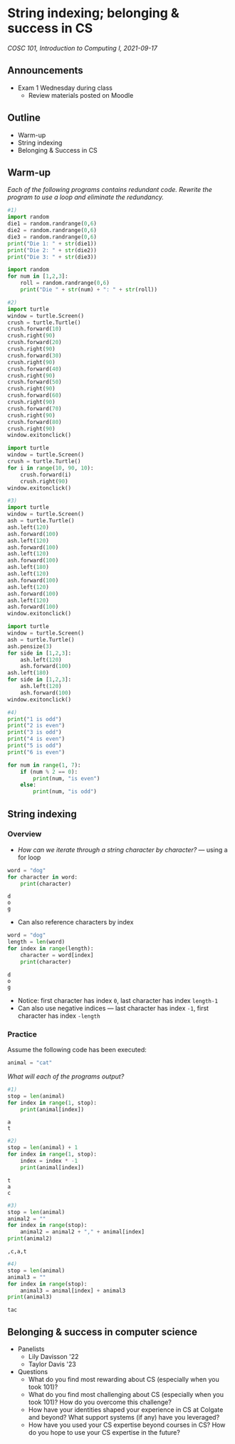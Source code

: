 # String indexing; belonging & success in CS
_COSC 101, Introduction to Computing I, 2021-09-17_

## Announcements
* Exam 1 Wednesday during class
    * Review materials posted on Moodle

## Outline
* Warm-up
* String indexing
* Belonging & Success in CS

## Warm-up
_Each of the following programs contains redundant code. Rewrite the program to use a loop and eliminate the redundancy._


```python
#1)
import random
die1 = random.randrange(0,6)
die2 = random.randrange(0,6)
die3 = random.randrange(0,6)
print("Die 1: " + str(die1))
print("Die 2: " + str(die2))
print("Die 3: " + str(die3))
```


```python
import random
for num in [1,2,3]:
    roll = random.randrange(0,6)
    print("Die " + str(num) + ": " + str(roll))
```


```python
#2)
import turtle
window = turtle.Screen()
crush = turtle.Turtle()
crush.forward(10)
crush.right(90)
crush.forward(20)
crush.right(90)
crush.forward(30)
crush.right(90)
crush.forward(40)
crush.right(90)
crush.forward(50)
crush.right(90)
crush.forward(60)
crush.right(90)
crush.forward(70)
crush.right(90)
crush.forward(80)
crush.right(90)
window.exitonclick()
```


```python
import turtle
window = turtle.Screen()
crush = turtle.Turtle()
for i in range(10, 90, 10):
    crush.forward(i)
    crush.right(90)
window.exitonclick()
```


```python
#3)
import turtle
window = turtle.Screen()
ash = turtle.Turtle()
ash.left(120)
ash.forward(100)
ash.left(120)
ash.forward(100)
ash.left(120)
ash.forward(100)
ash.left(180)
ash.left(120)
ash.forward(100)
ash.left(120)
ash.forward(100)
ash.left(120)
ash.forward(100)
window.exitonclick()
```


```python
import turtle
window = turtle.Screen()
ash = turtle.Turtle()
ash.pensize(3)
for side in [1,2,3]:
    ash.left(120)
    ash.forward(100)
ash.left(180)
for side in [1,2,3]:
    ash.left(120)
    ash.forward(100)
window.exitonclick()
```


```python
#4)
print("1 is odd")
print("2 is even")
print("3 is odd")
print("4 is even")
print("5 is odd")
print("6 is even")
```


```python
for num in range(1, 7):
    if (num % 2 == 0):
        print(num, "is even")
    else:
        print(num, "is odd")
```

## String indexing

### Overview
* _How can we iterate through a string character by character?_ — using a for loop


```python
word = "dog"
for character in word:
    print(character)
```

    d
    o
    g


* Can also reference characters by index


```python
word = "dog"
length = len(word)
for index in range(length):
    character = word[index]
    print(character)
```

    d
    o
    g


* Notice: first character has index `0`, last character has index `length-1`
* Can also use negative indices — last character has index `-1`, first character has index `-length`

### Practice

Assume the following code has been executed:


```python
animal = "cat"
```

_What will each of the programs output?_


```python
#1)
stop = len(animal)
for index in range(1, stop):
    print(animal[index])
```

    a
    t



```python
#2)
stop = len(animal) + 1
for index in range(1, stop):
    index = index * -1
    print(animal[index])
```

    t
    a
    c



```python
#3)
stop = len(animal)
animal2 = ""
for index in range(stop):
    animal2 = animal2 + "," + animal[index]
print(animal2)
```

    ,c,a,t



```python
#4)
stop = len(animal)
animal3 = ""
for index in range(stop):
    animal3 = animal[index] + animal3
print(animal3)
```

    tac


## Belonging & success in computer science
* Panelists
    * Lily Davisson '22
    * Taylor Davis '23
* Questions
    * What do you find most rewarding about CS (especially when you took 101)?
    * What do you find most challenging about CS (especially when you took 101)? How do you overcome this challenge?
    * How have your identities shaped your experience in CS at Colgate and beyond? What support systems (if any) have you leveraged?
    * How have you used your CS expertise beyond courses in CS? How do you hope to use your CS expertise in the future?


```python

```
